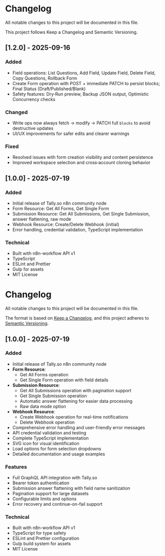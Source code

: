 # Changelog

All notable changes to this project will be documented in this file.

This project follows Keep a Changelog and Semantic Versioning.

## [1.2.0] - 2025-09-16

### Added
- Field operations: List Questions, Add Field, Update Field, Delete Field, Copy Questions, Rollback Form
- Create Form operation with POST + immediate PATCH to persist blocks; Final Status (Draft/Published/Blank)
- Safety features: Dry‑Run preview, Backup JSON output, Optimistic Concurrency checks

### Changed
- Write ops now always fetch → modify → PATCH full `blocks` to avoid destructive updates
- UI/UX improvements for safer edits and clearer warnings

### Fixed
- Resolved issues with form creation visibility and content persistence
- Improved workspace selection and cross‑account cloning behavior

## [1.0.0] - 2025-07-19

### Added
- Initial release of Tally.so n8n community node
- Form Resource: Get All Forms, Get Single Form
- Submission Resource: Get All Submissions, Get Single Submission, answer flattening, raw mode
- Webhook Resource: Create/Delete Webhook (initial)
- Error handling, credential validation, TypeScript implementation

### Technical
- Built with n8n-workflow API v1
- TypeScript
- ESLint and Prettier
- Gulp for assets
- MIT License
# Changelog

All notable changes to this project will be documented in this file.

The format is based on [Keep a Changelog](https://keepachangelog.com/en/1.0.0/),
and this project adheres to [Semantic Versioning](https://semver.org/spec/v2.0.0.html).

## [1.0.0] - 2025-07-19

### Added
- Initial release of Tally.so n8n community node
- **Form Resource**:
  - Get All Forms operation
  - Get Single Form operation with field details
- **Submission Resource**:
  - Get All Submissions operation with pagination support
  - Get Single Submission operation
  - Automatic answer flattening for easier data processing
  - Raw data mode option
- **Webhook Resource**:
  - Create Webhook operation for real-time notifications
  - Delete Webhook operation
- Comprehensive error handling and user-friendly error messages
- API credential validation and testing
- Complete TypeScript implementation
- SVG icon for visual identification
- Load options for form selection dropdowns
- Detailed documentation and usage examples

### Features
- Full GraphQL API integration with Tally.so
- Bearer token authentication
- Submission answer flattening with field name sanitization
- Pagination support for large datasets
- Configurable limits and options
- Error recovery and continue-on-fail support

### Technical
- Built with n8n-workflow API v1
- TypeScript for type safety
- ESLint and Prettier configuration
- Gulp build system for assets
- MIT License
